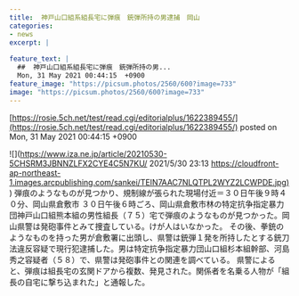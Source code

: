 ```yaml
---
title:  神戸山口組系組長宅に弾痕　銃弾所持の男逮捕　岡山  
categories:
- news
excerpt: |
  
feature_text: |
  ##  神戸山口組系組長宅に弾痕　銃弾所持の男...
  Mon, 31 May 2021 00:44:15  +0900
feature_image: "https://picsum.photos/2560/600?image=733"
image: "https://picsum.photos/2560/600?image=733"
---
```


[https://rosie.5ch.net/test/read.cgi/editorialplus/1622389455/](https://rosie.5ch.net/test/read.cgi/editorialplus/1622389455/)
posted on Mon, 31 May 2021 00:44:15  +0900

<!--more-->

![](https://www.iza.ne.jp/article/20210530-5CHSRM3JBNNZLFX2CYE4C5N7KU/ 2021/5/30 23:13 [https://cloudfront-ap-northeast-1.images.arcpublishing.com/sankei/TEIN7AAC7NLQTPL2WYZ2LCWPDE.jpg)](https://cloudfront-ap-northeast-1.images.arcpublishing.com/sankei/TEIN7AAC7NLQTPL2WYZ2LCWPDE.jpg)) 弾痕のようなものが見つかり、規制線が張られた現場付近＝３０日午後９時４０分、岡山県倉敷市 ３０日午後６時ごろ、岡山県倉敷市林の特定抗争指定暴力団神戸山口組熊本組の男性組長（７５）宅で弾痕のようなものが見つかった。岡山県警は発砲事件とみて捜査している。けが人はいなかった。 その後、拳銃のようなものを持った男が倉敷署に出頭し、県警は銃弾１発を所持したとする銃刀法違反容疑で現行犯逮捕した。男は特定抗争指定暴力団山口組杉本組幹部、河島秀之容疑者（５８）で、県警は発砲事件との関連を調べている。 県警によると、弾痕は組長宅の玄関ドアから複数、発見された。関係者を名乗る人物が「組長の自宅に撃ち込まれた」と通報した。

